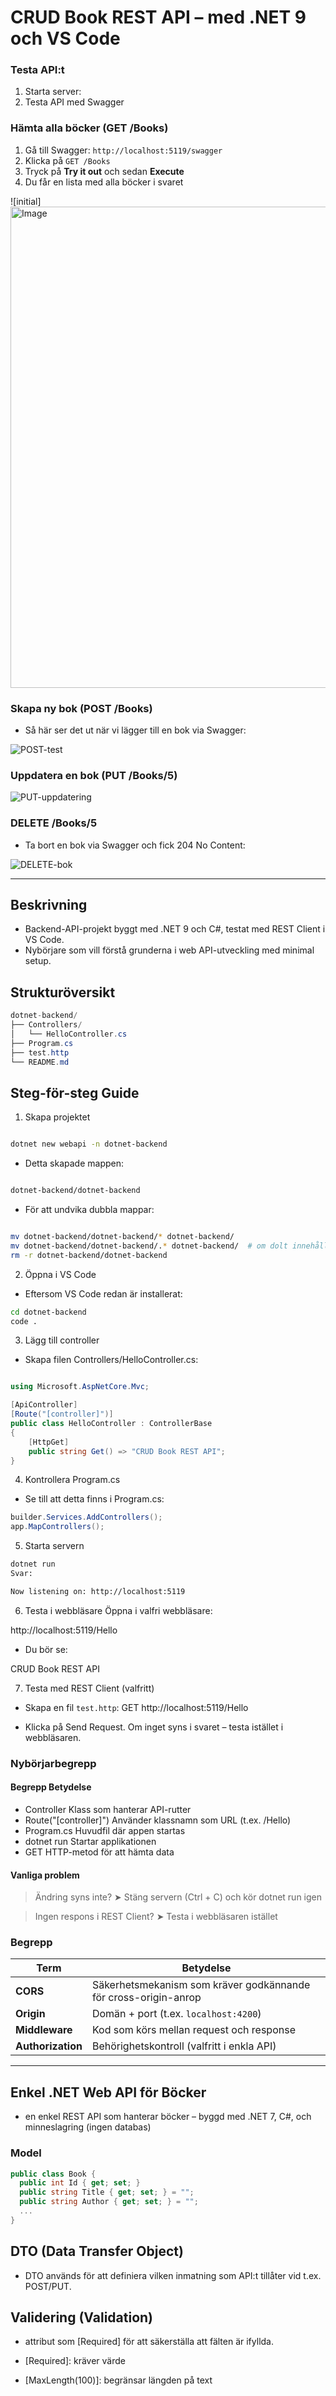 # CRUD Book REST API – med .NET 9 och VS Code

### Testa API:t
1. Starta server:
2. Testa API med Swagger

###  Hämta alla böcker (GET /Books)

1. Gå till Swagger: `http://localhost:5119/swagger`
2. Klicka på `GET /Books`
3. Tryck på **Try it out** och sedan **Execute**
4. Du får en lista med alla böcker i svaret
 
![initial]<img width="770" alt="Image" src="https://github.com/user-attachments/assets/787707de-39aa-4d51-846d-2ff7006d8b80" />

### Skapa ny bok (POST /Books)

- Så här ser det ut när vi lägger till en bok via Swagger:

![POST-test](screenshots/post-book.png)

###  Uppdatera en bok (PUT /Books/5)

![PUT-uppdatering](screenshots/put-book-update.png)

### DELETE /Books/5

- Ta bort en bok via Swagger och fick 204 No Content:

![DELETE-bok](screenshots/delete-book.png)

---

## Beskrivning
- Backend-API-projekt byggt med .NET 9 och C#, 
testat med REST Client i VS Code.  
- Nybörjare som vill förstå grunderna i web API-utveckling
med minimal setup.

##  Strukturöversikt

```cs
dotnet-backend/
├── Controllers/
│   └── HelloController.cs
├── Program.cs
├── test.http
└── README.md
```

## Steg-för-steg Guide
1.  Skapa projektet

```bash

dotnet new webapi -n dotnet-backend
```
- Detta skapade mappen:

```bash

dotnet-backend/dotnet-backend
```
- För att undvika dubbla mappar:

```bash

mv dotnet-backend/dotnet-backend/* dotnet-backend/
mv dotnet-backend/dotnet-backend/.* dotnet-backend/  # om dolt innehåll
rm -r dotnet-backend/dotnet-backend
```

2. Öppna i VS Code
- Eftersom VS Code redan är installerat:

```bash
cd dotnet-backend
code .
```

3.  Lägg till controller
- Skapa filen Controllers/HelloController.cs:

```csharp

using Microsoft.AspNetCore.Mvc;

[ApiController]
[Route("[controller]")]
public class HelloController : ControllerBase
{
    [HttpGet]
    public string Get() => "CRUD Book REST API";
}
```

4.  Kontrollera Program.cs
- Se till att detta finns i Program.cs:

```csharp
builder.Services.AddControllers();
app.MapControllers();
```

5. Starta servern
```bash
dotnet run
Svar:

Now listening on: http://localhost:5119
```
6. Testa i webbläsare
Öppna i valfri webbläsare:

http://localhost:5119/Hello
- Du bör se:

CRUD Book REST API

7.  Testa med REST Client (valfritt)
- Skapa en fil `test.http`:
GET http://localhost:5119/Hello

- Klicka på Send Request.
Om inget syns i svaret – testa istället i webbläsaren.

###  Nybörjarbegrepp
#### Begrepp	Betydelse
- Controller	Klass som hanterar API-rutter
- Route("[controller]")	Använder klassnamn som URL (t.ex. /Hello)
- Program.cs	Huvudfil där appen startas
- dotnet run	Startar applikationen
- GET	HTTP-metod för att hämta data

#### Vanliga problem
> Ändring syns inte?
➤ Stäng servern (Ctrl + C) och kör dotnet run igen

> Ingen respons i REST Client?
➤ Testa i webbläsaren istället


### Begrepp

| Term              | Betydelse                                                       |
| ----------------- | --------------------------------------------------------------- |
| **CORS**          | Säkerhetsmekanism som kräver godkännande för cross-origin-anrop |
| **Origin**        | Domän + port (t.ex. `localhost:4200`)                           |
| **Middleware**    | Kod som körs mellan request och response                        |
| **Authorization** | Behörighetskontroll (valfritt i enkla API)                      |

---

 ## Enkel .NET Web API för Böcker

- en enkel REST API som hanterar böcker – byggd med .NET 7, C#,
 och minneslagring (ingen databas)

###  Model
```csharp
public class Book {
  public int Id { get; set; }
  public string Title { get; set; } = "";
  public string Author { get; set; } = "";
  ...
}
```

## DTO (Data Transfer Object)
- DTO används för att definiera vilken inmatning som API:t 
tillåter vid t.ex. POST/PUT.

## Validering (Validation)
- attribut som [Required] för att säkerställa att fälten är ifyllda.

- [Required]: kräver värde

- [MaxLength(100)]: begränsar längden på text

